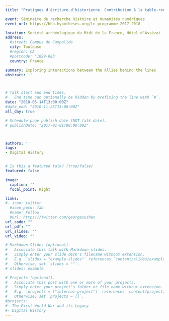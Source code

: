 ```yaml
---
title: "Pratiques d'écriture d'historienne. Contribution à la table-ronde 'L'historien et le numérique' avec Emilien Ruiz"

event: Séminaire de recherche Histoire et Humanités numériques
event_url: https://hhn.hypotheses.org/le-programme-2017-2018

location: Société archéologique du Midi de la France, Hôtel d'Assézat
address:
  #street: Campus de Campolide
  city: Toulouse
  #region: CA
  #postcode: '1099-085'
  country: France

summary: Exploring interactions between the Allies behind the lines
abstract: ''



# Talk start and end times.
#   End time can optionally be hidden by prefixing the line with `#`.
date: "2018-05-14T13:00:00Z"
#date_end: "2010-11-25T15:00:00Z"
all_day: true

# Schedule page publish date (NOT talk date).
# publishDate: "2017-01-01T00:00:00Z"



authors: ''
tags: 
- Digital History


# Is this a featured talk? (true/false)
featured: false

image:
  caption: ''
  focal_point: Right

links:
#- icon: twitter
  #icon_pack: fab
  #name: Follow
  #url: https://twitter.com/georgecushen
url_code: ""
url_pdf: ""
url_slides: ""
url_video: ""

# Markdown Slides (optional).
#   Associate this talk with Markdown slides.
#   Simply enter your slide deck's filename without extension.
#   E.g. `slides = "example-slides"` references `content/slides/example-slides.md`.
#   Otherwise, set `slides = ""`.
# slides: example

# Projects (optional).
#   Associate this post with one or more of your projects.
#   Simply enter your project's folder or file name without extension.
#   E.g. `projects = ["internal-project"]` references `content/project/deep-learning/index.md`.
#   Otherwise, set `projects = []`.
#projects:
#- The First World War and its Legacy
#- Digital History
---
```

